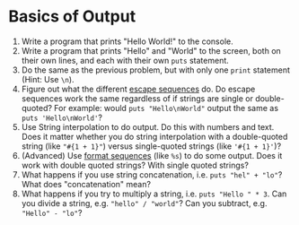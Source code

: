 # Basics of Output

1. Write a program that prints "Hello World!" to the console.
2. Write a program that prints "Hello" and "World" to the screen, both on their own lines, and
each with their own `puts` statement.
3. Do the same as the previous problem, but with only one `print` statement (Hint: Use `\n`).
4. Figure out what the different [escape
sequences](http://en.wikibooks.org/wiki/Ruby_Programming/Strings#Escape_sequences) do. Do escape
sequences work the same regardless of if strings are single or double-quoted? For example: would
`puts "Hello\nWorld"` output the same as `puts 'Hello\nWorld'`?
5. Use String interpolation to do output. Do this with numbers and text. Does it matter whether
you do string interpolation with a double-quoted string (like `"#{1 + 1}"`) versus single-quoted
strings (like `'#{1 + 1}'`)?
6. (Advanced) Use [format
sequences](http://will-bloggs-too.com/2013/12/01/ruby-format-sequence/) (like `%s`) to do some
output. Does it work with double quoted strings? With single quoted strings?
7. What happens if you use string concatenation, i.e. `puts "hel" + "lo"`? What does
"concatenation" mean?
8. What happens if you try to multiply a string, i.e. `puts "Hello " * 3`. Can you divide a
string, e.g. `"hello" / "world"`? Can you subtract, e.g. `"Hello" - "lo"`?

